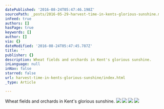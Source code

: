 ```yaml
---
datePublished: '2016-08-24T05:47:46.198Z'
sourcePath: _posts/2016-05-29-harvest-time-in-kents-glorious-sunshine.md
inFeed: true
authors: []
hasPage: true
keywords: []
author: []
via: {}
dateModified: '2016-08-24T05:47:45.787Z'
title: ''
publisher: {}
description: Wheat fields and orchards in Kent's glorious sunshine.
inLanguage: null
inNav: false
starred: false
url: harvest-time-in-kents-glorious-sunshine/index.html
_type: Article

---
```

Wheat fields and orchards in Kent's glorious sunshine.
![](https://the-grid-user-content.s3-us-west-2.amazonaws.com/882eecad-d202-44b2-9d2f-e0e11d599c3b.jpg)
![](https://s3-us-west-2.amazonaws.com/the-grid-img/p/068cf61759a2fb6371d18c5ed4fce3fef1f981e2.jpg)
![](https://the-grid-user-content.s3-us-west-2.amazonaws.com/394341d3-ed75-4e37-9bc2-7c868d3f56f1.jpg)
![](https://s3-us-west-2.amazonaws.com/the-grid-img/p/b9bec131935d2b9146747dbb7415911100baba07.jpg)